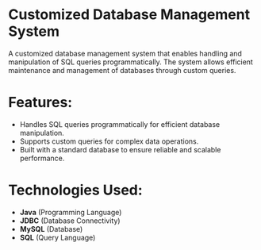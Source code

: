 # Customized Database Management System

A customized database management system that enables handling and manipulation of SQL queries programmatically. The system allows efficient maintenance and management of databases through custom queries.

# Features:
- Handles SQL queries programmatically for efficient database manipulation.
- Supports custom queries for complex data operations.
- Built with a standard database to ensure reliable and scalable performance.

# Technologies Used:
- **Java** (Programming Language)
- **JDBC** (Database Connectivity)
- **MySQL** (Database)
- **SQL** (Query Language)


